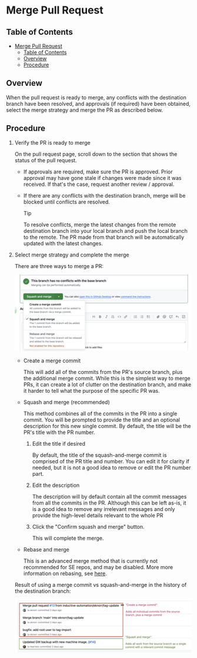 
# Merge Pull Request

## Table of Contents

- [Merge Pull Request](#merge-pull-request)
  - [Table of Contents](#table-of-contents)
  - [Overview](#overview)
  - [Procedure](#procedure)

## Overview

When the pull request is ready to merge, any conflicts with the destination branch have been resolved, and approvals (if required) have been obtained, select the merge strategy and merge the PR as described below.

## Procedure

1. Verify the PR is ready to merge

    On the pull request page, scroll down to the section that shows the status of the pull request.

    - If approvals are required, make sure the PR is approved. Prior approval may have gone stale if changes were made since it was received. If that's the case, request another review / approval.

    - If there are any conflicts with the destination branch, merge will be blocked until conflicts are resolved.

      > [!TIP]
      > To resolve conflicts, merge the latest changes from the remote destination branch into your local branch and push the local branch to the remote. The PR made from that branch will be automatically updated with the latest changes.

2. Select merge strategy and complete the merge

   There are three ways to merge a PR:

   ![Ways to merge a PR](images/ways-to-merge-pr.png)

   - Create a merge commit

      This will add all of the commits from the PR's source branch, plus the additional merge commit. While this is the simplest way to merge PRs, it can create a lot of clutter on the destination branch, and make it harder to tell what the purpose of the specific PR was.

   - Squash and merge (recommended)

     This method combines all of the commits in the PR into a single commit. You will be prompted to provide the title and an optional description for this new single commit. By default, the title will be the PR's title with the PR number.

      1. Edit the title if desired

          By default, the title of the squash-and-merge commit is comprised of the PR title and number. You can edit it for clarity if needed, but it is not a good idea to remove or edit the PR number part.

      2. Edit the description

          The description will by default contain all the commit messages from all the commits in the PR. Although this can be left as-is, it is a good idea to remove any irrelevant messages and only provide the high-level details relevant to the whole PR

      3. Click the "Confirm squash and merge" button.

          This will complete the merge.

   - Rebase and merge

      This is an advanced merge method that is currently not recommended for SE repos, and may be disabled. More more information on rebasing, see [here](https://git-scm.com/docs/git-rebase).

    Result of using  a merge commit vs squash-and-merge in the history of the destination branch:

      ![Merge history](images/merge-history.png)
